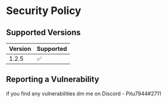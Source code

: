 # Security Policy

## Supported Versions

| Version | Supported          |
| ------- | ------------------ |
| 1.2.5   | :white_check_mark: |

## Reporting a Vulnerability

if you find any vulnerabilities dm me on Discord - Pitu7944#2711

